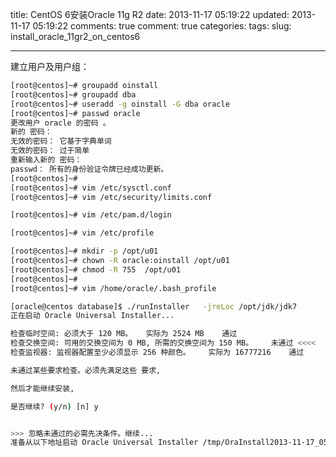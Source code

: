 title: CentOS 6安装Oracle 11g R2
date: 2013-11-17 05:19:22
updated: 2013-11-17 05:19:22
comments: true
comment: true
categories: 
tags: 
slug: install_oracle_11gr2_on_centos6

---

建立用户及用户组：

```bash
[root@centos]~# groupadd oinstall
[root@centos]~# groupadd dba
[root@centos]~# useradd -g oinstall -G dba oracle
[root@centos]~# passwd oracle
更改用户 oracle 的密码 。
新的 密码：
无效的密码： 它基于字典单词
无效的密码： 过于简单
重新输入新的 密码：
passwd： 所有的身份验证令牌已经成功更新。
[root@centos]~#
[root@centos]~# vim /etc/sysctl.conf
[root@centos]~# vim /etc/security/limits.conf

[root@centos]~# vim /etc/pam.d/login

[root@centos]~# vim /etc/profile

[root@centos]~# mkdir -p /opt/u01
[root@centos]~# chown -R oracle:oinstall /opt/u01
[root@centos]~# chmod -R 755  /opt/u01
[root@centos]~#
[root@centos]~# vim /home/oracle/.bash_profile

[oracle@centos database]$ ./runInstaller   -jreLoc /opt/jdk/jdk7
正在启动 Oracle Universal Installer...

检查临时空间: 必须大于 120 MB。   实际为 2524 MB    通过
检查交换空间: 可用的交换空间为 0 MB, 所需的交换空间为 150 MB。    未通过 <<<<
检查监视器: 监视器配置至少必须显示 256 种颜色。    实际为 16777216    通过

未通过某些要求检查。必须先满足这些 要求,

然后才能继续安装,

是否继续? (y/n) [n] y


>>> 忽略未通过的必需先决条件。继续...
准备从以下地址启动 Oracle Universal Installer /tmp/OraInstall2013-11-17_05-46-50PM. 请稍候...[oracle@centos database]$

```